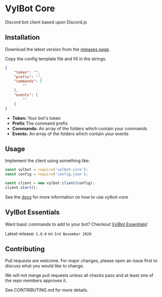 # VylBot Core

Discord bot client based upon Discord.js 

## Installation

Download the latest version from the [releases page](https://github.com/Vylpes/vylbot-core/releases).

Copy the config template file and fill in the strings.

```json
{
    "token": "",
    "prefix": "",
    "commands": [
        ""
    ],
    "events": [
        ""
    ]
}
```

* **Token:** Your bot's token
* **Prefix** The command prefix
* **Commands:** An array of the folders which contain your commands
* **Events:** An array of the folders which contain your events

## Usage

Implement the client using something like:

```js
const vylbot = require('vylbot-core');
const config = require('config.json');

const client = new vylbot.client(config);
client.start();
```

See the [docs](https://github.com/Vylpes/vylbot-core/blob/main/docs/index.md) for more information on how to use vylbot-core

## VylBot Essentials

Want basic commands to add to your bot? Checkout [VylBot Essentials](https://github.com/vylpes/vylbot-essentials)!

Latest release: `1.0.0` on `3rd November 2020`

## Contributing

Pull requests are welcome. For major changes, please open an issue first to discuss what you would like to change.

We will not merge pull requests unless all checks pass and at least one of the repo members approves it.

See CONTRIBUTING.md for more details.
